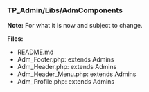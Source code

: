 ### TP_Admin/Libs/AdmComponents

**Note:** For what it is now and subject to change. 

**Files:** 
- README.md
- Adm_Footer.php: extends Admins 	
- Adm_Header.php: extends Admins 	
- Adm_Header_Menu.php: extends Admins 	
- Adm_Profile.php: extends Admins 	
